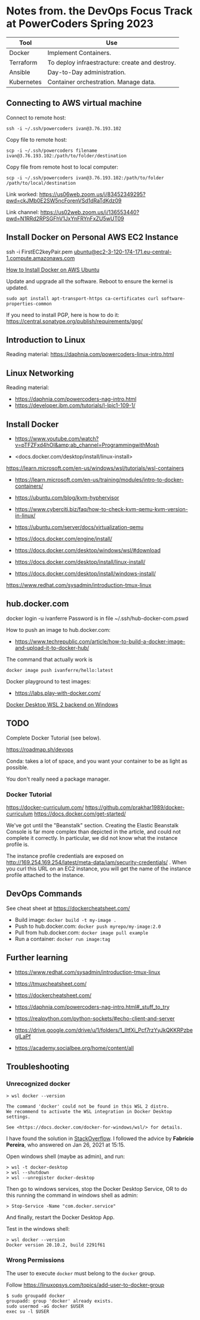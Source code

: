 # Notes from.  the DevOps Focus Track at PowerCoders Spring 2023

| Tool        | Use  |
|------------ |----- |
| Docker      | Implement Containers. |
| Terraform   | To deploy infraestracture: create and destroy. |
| Ansible     | Day-to-Day administration. |
| Kubernetes  | Container orchestration. Manage data. |

## Connecting to AWS virtual machine

Connect to remote host:

    ssh -i ~/.ssh/powercoders ivan@3.76.193.102

Copy file to remote host:

    scp -i ~/.ssh/powercoders filename ivan@3.76.193.102:/path/to/folder/destination

Copy file from remote host to local computer:

    scp -i ~/.ssh/powercoders ivan@3.76.193.102:/path/to/folder /path/to/local/destination

Link worked:
<https://us06web.zoom.us/j/83452349295?pwd=ckJMb0E2SW5ncForenVSd1dRaTdKdz09>

Link channel:
<https://us02web.zoom.us/j/136553440?pwd=N1RRd2RPSGFhV1JxYnFRYnFxZU5wUT09>

## Install Docker on Personal AWS EC2 Instance

ssh -i FirstEC2keyPair.pem <ubuntu@ec2-3-120-174-171.eu-central-1.compute.amazonaws.com>

[How to Install Docker on AWS Ubuntu](https://linuxhint.com/install-docker-aws-docker/)

Update and upgrade all the software. Reboot to ensure the kernel is updated.

    sudo apt install apt-transport-https ca-certificates curl software-properties-common

If you need to install PGP, here is how to do it: <https://central.sonatype.org/publish/requirements/gpg/>

## Introduction to Linux

Reading material: <https://daphnia.com/powercoders-linux-intro.html>

## Linux Networking

Reading material:

- <https://daphnia.com/powercoders-nag-intro.html>
- <https://developer.ibm.com/tutorials/l-lpic1-109-1/>

## Install Docker

- <https://www.youtube.com/watch?v=pTFZFxd4hOI&amp;ab_channel=ProgrammingwithMosh>

- <docs.docker.com/desktop/install/linux-install>

<https://learn.microsoft.com/en-us/windows/wsl/tutorials/wsl-containers>

- <https://learn.microsoft.com/en-us/training/modules/intro-to-docker-containers/>

- <https://ubuntu.com/blog/kvm-hyphervisor>
- <https://www.cyberciti.biz/faq/how-to-check-kvm-qemu-kvm-version-in-linux/>
- <https://ubuntu.com/server/docs/virtualization-qemu>

- <https://docs.docker.com/engine/install/>
- <https://docs.docker.com/desktop/windows/wsl/#download>
- <https://docs.docker.com/desktop/install/linux-install/>
- <https://docs.docker.com/desktop/install/windows-install/>

<https://www.redhat.com/sysadmin/introduction-tmux-linux>

## hub.docker.com

docker login -u ivanferre
Password is in file ~/.ssh/hub-docker-com.pswd

How to push an image to hub.docker.com:

- <https://www.techrepublic.com/article/how-to-build-a-docker-image-and-upload-it-to-docker-hub/>

The command that actually work is

    docker image push ivanferre/hello:latest

Docker playground to test images:

- <https://labs.play-with-docker.com/>

[Docker Desktop WSL 2 backend on Windows](https://docs.docker.com/desktop/windows/wsl/)

## TODO

Complete Docker Tutorial (see below).

<https://roadmap.sh/devops>

Conda: takes a lot of space, and you want your container to be as light as possible.

You don't really need a package manager.

### Docker Tutorial

<https://docker-curriculum.com/>
<https://github.com/prakhar1989/docker-curriculum>
<https://docs.docker.com/get-started/>

We've got until the "Beanstalk" section. Creating the Elastic Beanstalk Console is far more complex than depicted in the article, and could not complete it correctly. In particular, we did not know what the instance profile is.

The instance profile credentials are exposed on <http://169.254.169.254/latest/meta-data/iam/security-credentials/> . When you curl this URL on an EC2 instance, you will get the name of the instance profile attached to the instance.

## DevOps Commands

See cheat sheet at <https://dockercheatsheet.com/>

- Build image: `docker build -t my-image .`
- Push to hub.docker.com: `docker push myrepo/my-image:2.0`
- Pull from hub.docker.com: `docker image pull example`
- Run a container: `docker run
image:tag`

## Further learning

- <https://www.redhat.com/sysadmin/introduction-tmux-linux>
- <https://tmuxcheatsheet.com/>
- <https://dockercheatsheet.com/>
- <https://daphnia.com/powercoders-nag-intro.html#_stuff_to_try>

- <https://realpython.com/python-sockets/#echo-client-and-server>

- <https://drive.google.com/drive/u/1/folders/1_lltfXi_Pcf7rzYyJkQKKRPzbeglLaPf>
- <https://academy.socialbee.org/home/content/all>

## Troubleshooting

### Unrecognized docker

    > wsl docker --version

    The command 'docker' could not be found in this WSL 2 distro.
    We recommend to activate the WSL integration in Docker Desktop settings.

    See <https://docs.docker.com/docker-for-windows/wsl/> for details.

I have found the solution in [StackOverflow](https://stackoverflow.com/questions/63497928/ubuntu-wsl-with-docker-could-not-be-found). I followed the advice by **Fabrício Pereira**, who answered on Jan 26, 2021 at 15:15.

Open windows shell (maybe as admin), and run:

    > wsl -t docker-desktop
    > wsl --shutdown
    > wsl --unregister docker-desktop

Then go to windows services, stop the Docker Desktop Service, OR to do this running the command in windows shell as admin:

    > Stop-Service -Name "com.docker.service"

And finally, restart the Docker Desktop App.

Test in the windows shell:

    > wsl docker --version
    Docker version 20.10.2, build 2291f61

### Wrong Permissions

The user to execute `docker` must belong to the `docker` group.

Follow <https://linuxopsys.com/topics/add-user-to-docker-group>

    $ sudo groupadd docker
    groupadd: group 'docker' already exists.
    sudo usermod -aG docker $USER
    exec su -l $USER
